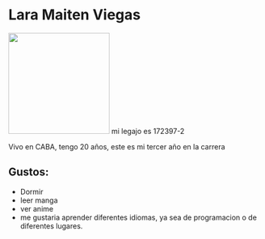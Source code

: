 
# Lara Maiten Viegas
<img src= "https://user-images.githubusercontent.com/82039991/113725185-762a2b00-96c9-11eb-82f2-bb2d067388f0.jpg" width=200px>
mi legajo es 172397-2
<p>Vivo en CABA, tengo 20 años, este es mi tercer año en la carrera</p>

## Gustos:
<ul>
<li> Dormir</li>
<li>leer manga </li>
<li>ver anime</li>
<li>me gustaria aprender diferentes idiomas, ya sea de programacion o de diferentes lugares.</li>
